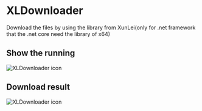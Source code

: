 # XLDownloader
Download the files by using the library from XunLei(only for .net framework that the .net core need the library of x64)
## Show the running
![XLDownloader icon](https://github.com/dralee/XLDownloader/blob/master/images/operaction1.gif)
## Download result
![XLDownloader icon](https://github.com/dralee/XLDownloader/blob/master/images/result.png)
